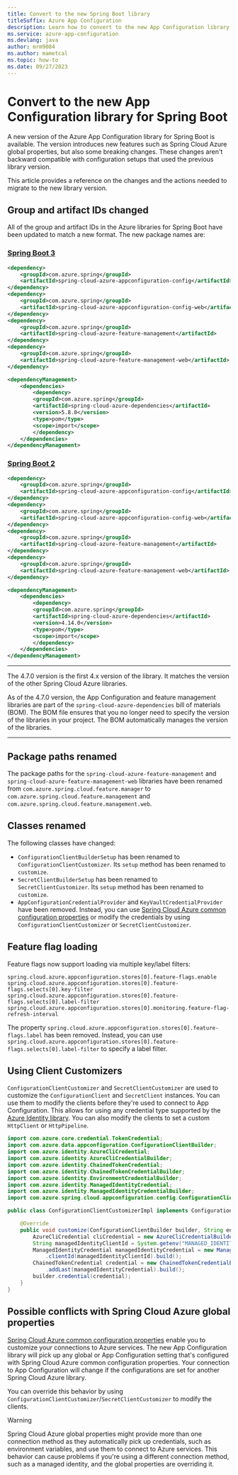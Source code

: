 ```yaml
---
title: Convert to the new Spring Boot library
titleSuffix: Azure App Configuration
description: Learn how to convert to the new App Configuration library for Spring Boot from the previous version.
ms.service: azure-app-configuration
ms.devlang: java
author: mrm9084
ms.author: mametcal
ms.topic: how-to
ms.date: 09/27/2023
---
```


# Convert to the new App Configuration library for Spring Boot

A new version of the Azure App Configuration library for Spring Boot is available. The version introduces new features such as Spring Cloud Azure global properties, but also some breaking changes. These changes aren't backward compatible with configuration setups that used the previous library version.

This article provides a reference on the changes and the actions needed to migrate to the new library version.

## Group and artifact IDs changed

All of the group and artifact IDs in the Azure libraries for Spring Boot have been updated to match a new format. The new package names are:

### [Spring Boot 3](#tab/spring-boot-3)

```xml
<dependency>
    <groupId>com.azure.spring</groupId>
    <artifactId>spring-cloud-azure-appconfiguration-config</artifactId>
</dependency>
<dependency>
    <groupId>com.azure.spring</groupId>
    <artifactId>spring-cloud-azure-appconfiguration-config-web</artifactId>
</dependency>
<dependency>
    <groupId>com.azure.spring</groupId>
    <artifactId>spring-cloud-azure-feature-management</artifactId>
</dependency>
<dependency>
    <groupId>com.azure.spring</groupId>
    <artifactId>spring-cloud-azure-feature-management-web</artifactId>
</dependency>

<dependencyManagement>
    <dependencies>
        <dependency>
        <groupId>com.azure.spring</groupId>
        <artifactId>spring-cloud-azure-dependencies</artifactId>
        <version>5.8.0</version>
        <type>pom</type>
        <scope>import</scope>
        </dependency>
    </dependencies>
</dependencyManagement>
```

### [Spring Boot 2](#tab/spring-boot-2)

```xml
<dependency>
    <groupId>com.azure.spring</groupId>
    <artifactId>spring-cloud-azure-appconfiguration-config</artifactId>
</dependency>
<dependency>
    <groupId>com.azure.spring</groupId>
    <artifactId>spring-cloud-azure-appconfiguration-config-web</artifactId>
</dependency>
<dependency>
    <groupId>com.azure.spring</groupId>
    <artifactId>spring-cloud-azure-feature-management</artifactId>
</dependency>
<dependency>
    <groupId>com.azure.spring</groupId>
    <artifactId>spring-cloud-azure-feature-management-web</artifactId>
</dependency>

<dependencyManagement>
    <dependencies>
        <dependency>
        <groupId>com.azure.spring</groupId>
        <artifactId>spring-cloud-azure-dependencies</artifactId>
        <version>4.14.0</version>
        <type>pom</type>
        <scope>import</scope>
        </dependency>
    </dependencies>
</dependencyManagement>
```

---


The 4.7.0 version is the first 4.x version of the library. It matches the version of the other Spring Cloud Azure libraries.

As of the 4.7.0 version, the App Configuration and feature management libraries are part of the `spring-cloud-azure-dependencies` bill of materials (BOM). The BOM file ensures that you no longer need to specify the version of the libraries in your project. The BOM automatically manages the version of the libraries.

---

## Package paths renamed

The package paths for the `spring-cloud-azure-feature-management` and `spring-cloud-azure-feature-management-web` libraries have been renamed from `com.azure.spring.cloud.feature.manager` to `com.azure.spring.cloud.feature.management` and `com.azure.spring.cloud.feature.management.web`.

## Classes renamed

The following classes have changed:

* `ConfigurationClientBuilderSetup` has been renamed to `ConfigurationClientCustomizer`. Its `setup` method has been renamed to `customize`.
* `SecretClientBuilderSetup` has been renamed to `SecretClientCustomizer`. Its `setup` method has been renamed to `customize`.
* `AppConfigurationCredentialProvider` and `KeyVaultCredentialProvider` have been removed. Instead, you can use [Spring Cloud Azure common configuration properties](/azure/developer/java/spring-framework/configuration) or modify the credentials by using `ConfigurationClientCustomizer` or `SecretClientCustomizer`.

## Feature flag loading

Feature flags now support loading via multiple key/label filters:

```properties
spring.cloud.azure.appconfiguration.stores[0].feature-flags.enable
spring.cloud.azure.appconfiguration.stores[0].feature-flags.selects[0].key-filter
spring.cloud.azure.appconfiguration.stores[0].feature-flags.selects[0].label-filter
spring.cloud.azure.appconfiguration.stores[0].monitoring.feature-flag-refresh-interval
```

The property `spring.cloud.azure.appconfiguration.stores[0].feature-flags.label` has been removed. Instead, you can use `spring.cloud.azure.appconfiguration.stores[0].feature-flags.selects[0].label-filter` to specify a label filter.

## Using Client Customizers

`ConfigurationClientCustomizer` and `SecretClientCustomizer` are used to customize the `ConfigurationClient` and `SecretClient` instances. You can use them to modify the clients before they're used to connect to App Configuration. This allows for using any credential type supported by the [Azure Identity library](https://github.com/Azure/azure-sdk-for-java/blob/main/sdk/identity/azure-identity/README.md#credential-classes). You can also modify the clients to set a custom `HttpClient` or `HttpPipeline`.

```java
import com.azure.core.credential.TokenCredential;
import com.azure.data.appconfiguration.ConfigurationClientBuilder;
import com.azure.identity.AzureCliCredential;
import com.azure.identity.AzureCliCredentialBuilder;
import com.azure.identity.ChainedTokenCredential;
import com.azure.identity.ChainedTokenCredentialBuilder;
import com.azure.identity.EnvironmentCredentialBuilder;
import com.azure.identity.ManagedIdentityCredential;
import com.azure.identity.ManagedIdentityCredentialBuilder;
import com.azure.spring.cloud.appconfiguration.config.ConfigurationClientCustomizer;

public class ConfigurationClientCustomizerImpl implements ConfigurationClientCustomizer {

    @Override
    public void customize(ConfigurationClientBuilder builder, String endpoint) {
        AzureCliCredential cliCredential = new AzureCliCredentialBuilder().build();
        String managedIdentityClientId = System.getenv("MANAGED_IDENTITY_CLIENT_ID");
        ManagedIdentityCredential managedIdentityCredential = new ManagedIdentityCredentialBuilder()
            .clientId(managedIdentityClientId).build();
        ChainedTokenCredential credential = new ChainedTokenCredentialBuilder().addLast(cliCredential)
            .addLast(managedIdentityCredential).build();
        builder.credential(credential);
    }
}
```

## Possible conflicts with Spring Cloud Azure global properties

[Spring Cloud Azure common configuration properties](/azure/developer/java/spring-framework/configuration) enable you to customize your connections to Azure services. The new App Configuration library will pick up any global or App Configuration setting that's configured with Spring Cloud Azure common configuration properties. Your connection to App Configuration will change if the configurations are set for another Spring Cloud Azure library.

You can override this behavior by using `ConfigurationClientCustomizer`/`SecretClientCustomizer` to modify the clients.

> [!WARNING]
> Spring Cloud Azure global properties might provide more than one connection method as they automatically pick up credentials, such as environment variables, and use them to connect to Azure services. This behavior can cause problems if you're using a different connection method, such as a managed identity, and the global properties are overriding it.
